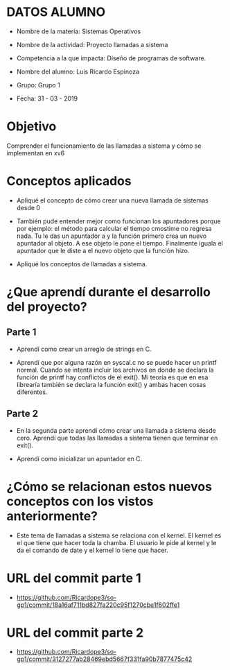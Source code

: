 # DATOS ALUMNO

+ Nombre de la materia: Sistemas Operativos

+ Nombre de la actividad: Proyecto llamadas a sistema

+ Competencia a la que impacta: Diseño de programas de software.

+ Nombre del alumno: Luis Ricardo Espinoza

+ Grupo: Grupo 1

+ Fecha: 31 - 03 - 2019

# Objetivo

Comprender el funcionamiento de las llamadas a sistema y cómo se implementan en xv6

# Conceptos aplicados
+ Apliqué el concepto de cómo crear una nueva llamada de sistemas desde 0

+ También pude entender mejor como funcionan los apuntadores porque por ejemplo: el método para calcular el tiempo cmostime no regresa nada. Tu le das un apuntador a y la función primero crea un nuevo apuntador al objeto. A ese objeto le pone el tiempo. Finalmente iguala el apuntador que le diste a el nuevo objeto que la función hizo.

+ Apliqué los conceptos de llamadas a sistema.

# ¿Que aprendí durante el desarrollo del proyecto?

## Parte 1
+ Aprendí como crear un arreglo de strings en C.

+ Aprendí que por alguna razón en syscal.c no se puede hacer un printf normal. Cuando se intenta incluir los archivos en donde se declara la función de printf hay conflictos de el exit(). Mi teoría es que en esa librearía también se declara la función exit() y ambas hacen cosas diferentes.

## Parte 2

+ En la segunda parte aprendí cómo crear una llamada a sistema desde cero. Aprendí que todas las llamadas a sistema tienen que terminar en exit().

+ Aprendí como inicializar un apuntador en C.

# ¿Cómo se relacionan estos nuevos conceptos con los vistos anteriormente? 
+ Este tema de llamadas a sistema se relaciona con el kernel. El kernel es el que tiene que hacer toda la chamba. El usuario le pide al kernel y le da el comando de date y el kernel lo tiene que hacer.

# URL del commit parte 1
+ https://github.com/Ricardope3/so-gp1/commit/18a16af711bd827fa220c95f1270cbe1f602ffe1
# URL del commit parte 2
+ https://github.com/Ricardope3/so-gp1/commit/3127277ab28469ebd5667f331fa90b7877475c42

